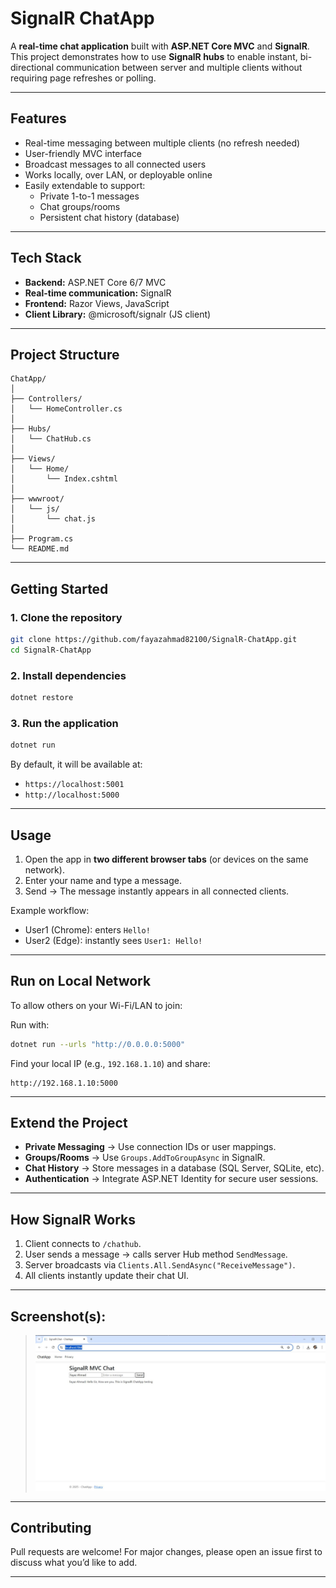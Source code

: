 # SignalR ChatApp

A **real-time chat application** built with **ASP.NET Core MVC** and **SignalR**.  
This project demonstrates how to use **SignalR hubs** to enable instant, bi-directional communication between server and multiple clients without requiring page refreshes or polling.  

---

## Features
- Real-time messaging between multiple clients (no refresh needed)
- User-friendly MVC interface
- Broadcast messages to all connected users
- Works locally, over LAN, or deployable online
- Easily extendable to support:
  - Private 1-to-1 messages
  - Chat groups/rooms
  - Persistent chat history (database)

---

## Tech Stack
- **Backend:** ASP.NET Core 6/7 MVC  
- **Real-time communication:** SignalR  
- **Frontend:** Razor Views, JavaScript  
- **Client Library:** @microsoft/signalr (JS client)  

---

## Project Structure
```
ChatApp/
│
├── Controllers/
│   └── HomeController.cs
│
├── Hubs/
│   └── ChatHub.cs
│
├── Views/
│   └── Home/
│       └── Index.cshtml
│
├── wwwroot/
│   └── js/
│       └── chat.js
│
├── Program.cs
└── README.md
```

---

## Getting Started

### 1. Clone the repository
```bash
git clone https://github.com/fayazahmad82100/SignalR-ChatApp.git
cd SignalR-ChatApp
```

### 2. Install dependencies
```bash
dotnet restore
```

### 3. Run the application
```bash
dotnet run
```

By default, it will be available at:  
- `https://localhost:5001`  
- `http://localhost:5000`

---

## Usage
1. Open the app in **two different browser tabs** (or devices on the same network).  
2. Enter your name and type a message.  
3. Send → The message instantly appears in all connected clients.  

 Example workflow:
- User1 (Chrome): enters `Hello!`  
- User2 (Edge): instantly sees `User1: Hello!`  

---

## Run on Local Network
To allow others on your Wi-Fi/LAN to join:  

Run with:
```bash
dotnet run --urls "http://0.0.0.0:5000"
```

Find your local IP (e.g., `192.168.1.10`) and share:
```
http://192.168.1.10:5000
```

---

## Extend the Project
- **Private Messaging** → Use connection IDs or user mappings.  
- **Groups/Rooms** → Use `Groups.AddToGroupAsync` in SignalR.  
- **Chat History** → Store messages in a database (SQL Server, SQLite, etc).  
- **Authentication** → Integrate ASP.NET Identity for secure user sessions.  

---

## How SignalR Works
1. Client connects to `/chathub`.  
2. User sends a message → calls server Hub method `SendMessage`.  
3. Server broadcasts via `Clients.All.SendAsync("ReceiveMessage")`.  
4. All clients instantly update their chat UI.  

---

## Screenshot(s):
> ![Chat Screenshot](SignalR-ChatApp.JPG)

---

## Contributing
Pull requests are welcome! For major changes, please open an issue first to discuss what you’d like to add.  

---
